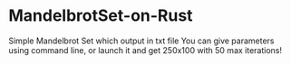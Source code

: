 # MandelbrotSet-on-Rust
Simple Mandelbrot Set which output in txt file
You can give parameters using command line, or launch it and get 250x100 with 50 max iterations!

